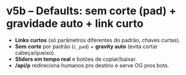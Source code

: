 # v5b – Defaults: sem corte (pad) + gravidade auto + link curto
- **Links curtos** (só parâmetros diferentes do padrão, chaves curtas).
- **Sem corte** por padrão (`c_pad`) + **gravity auto** (evita cortar cabeça/queixo).
- **Sliders em tempo real** e botões de copiar/baixar.
- **/api/p** redireciona humanos pro destino e serve OG pros bots.
